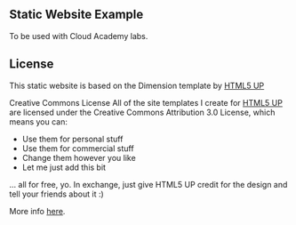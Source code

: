 Static Website Example
----------------------

To be used with Cloud Academy labs.


License
----------------------

This static website is based on the Dimension template by [HTML5 UP](https://html5up.net/)

Creative Commons License
All of the site templates I create for [HTML5 UP](https://html5up.net/) are licensed under the Creative Commons Attribution 3.0 License, which means you can:
 - Use them for personal stuff
 - Use them for commercial stuff
 - Change them however you like
 - Let me just add this bit


... all for free, yo. In exchange, just give HTML5 UP credit for the design and tell your friends about it :)

More info [here](https://html5up.net/license).
